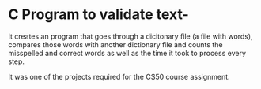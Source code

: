 # C Program to validate text-

It creates an program that goes through a dicitonary file (a file with words), compares those words with another dictionary file and counts the misspelled and correct words as well as the time it took to process every step.

It was one of the projects required for the CS50 course assignment.
